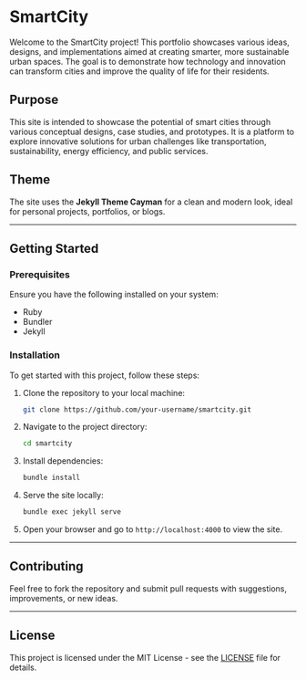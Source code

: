 # SmartCity
Welcome to the SmartCity project! This portfolio showcases various ideas, designs, and implementations aimed at creating smarter, more sustainable urban spaces. The goal is to demonstrate how technology and innovation can transform cities and improve the quality of life for their residents.

## Purpose

This site is intended to showcase the potential of smart cities through various conceptual designs, case studies, and prototypes. It is a platform to explore innovative solutions for urban challenges like transportation, sustainability, energy efficiency, and public services.

## Theme

The site uses the **Jekyll Theme Cayman** for a clean and modern look, ideal for personal projects, portfolios, or blogs.

---

## Getting Started

### Prerequisites

Ensure you have the following installed on your system:
- Ruby
- Bundler
- Jekyll

### Installation

To get started with this project, follow these steps:

1. Clone the repository to your local machine:
    ```bash
    git clone https://github.com/your-username/smartcity.git
    ```

2. Navigate to the project directory:
    ```bash
    cd smartcity
    ```

3. Install dependencies:
    ```bash
    bundle install
    ```

4. Serve the site locally:
    ```bash
    bundle exec jekyll serve
    ```

5. Open your browser and go to `http://localhost:4000` to view the site.

---

## Contributing

Feel free to fork the repository and submit pull requests with suggestions, improvements, or new ideas.

---

## License

This project is licensed under the MIT License - see the [LICENSE](LICENSE) file for details.
